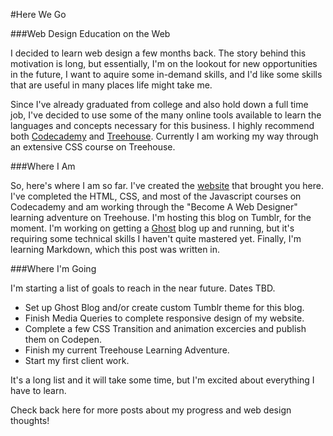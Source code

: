 #Here We Go

###Web Design Education on the Web

I decided to learn web design a few months back. The story behind this motivation is long, but essentially, I'm on the lookout for new opportunities in the future, I want to aquire some in-demand skills, and I'd like some skills that are useful in many places life might take me.

Since I've already graduated from college and also hold down a full time job, I've decided to use some of the many online tools available to learn the languages and concepts necessary for this business. I highly recommend both [Codecademy](http://www.codecademy.com) and [Treehouse](http://www.teamtreehouse.com). Currently I am working my way through an extensive CSS course on Treehouse.

###Where I Am

So, here's where I am so far. I've created the [website](www.mfbrowndesigns.com) that brought you here. I've completed the HTML, CSS, and most of the Javascript courses on Codecademy and am working through the "Become A Web Designer" learning adventure on Treehouse. I'm hosting this blog on Tumblr, for the moment. I'm working on getting a [Ghost](http://www.ghost.org) blog up and running, but it's requiring some technical skills I haven't quite mastered yet. Finally, I'm learning Markdown, which this post was written in.

###Where I'm Going

I'm starting a list of goals to reach in the near future. Dates TBD.

- Set up Ghost Blog and/or create custom Tumblr theme for this blog.
- Finish Media Queries to complete responsive design of my website.
- Complete a few CSS Transition and animation excercies and publish them on Codepen.
- Finish my current Treehouse Learning Adventure.
- Start my first client work.

It's a long list and it will take some time, but I'm excited about everything I have to learn.

Check back here for more posts about my progress and web design thoughts!

